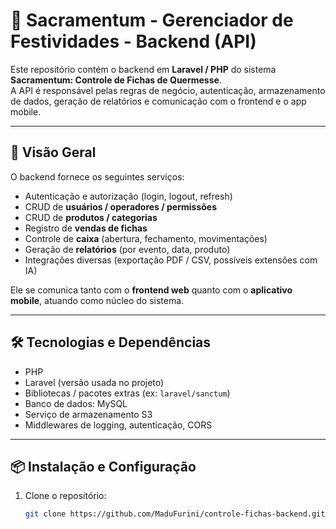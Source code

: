 # 🎫 Sacramentum - Gerenciador de Festividades - Backend (API)

Este repositório contém o backend em **Laravel / PHP** do sistema **Sacramentum: Controle de Fichas de Quermesse**.  
A API é responsável pelas regras de negócio, autenticação, armazenamento de dados, geração de relatórios e comunicação com o frontend e o app mobile.

---

## 🧭 Visão Geral

O backend fornece os seguintes serviços:

- Autenticação e autorização (login, logout, refresh)  
- CRUD de **usuários / operadores / permissões**  
- CRUD de **produtos / categorias**  
- Registro de **vendas de fichas**  
- Controle de **caixa** (abertura, fechamento, movimentações)  
- Geração de **relatórios** (por evento, data, produto)  
- Integrações diversas (exportação PDF / CSV, possíveis extensões com IA)  

Ele se comunica tanto com o **frontend web** quanto com o **aplicativo mobile**, atuando como núcleo do sistema.

---

## 🛠 Tecnologias e Dependências

- PHP 
- Laravel (versão usada no projeto)  
- Bibliotecas / pacotes extras (ex: `laravel/sanctum`)  
- Banco de dados: MySQL 
- Serviço de armazenamento S3
- Middlewares de logging, autenticação, CORS  

---

## 📦 Instalação e Configuração

1. Clone o repositório:
   ```bash
   git clone https://github.com/MaduFurini/controle-fichas-backend.git

